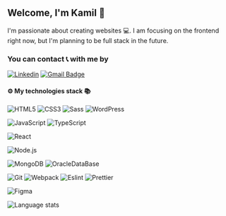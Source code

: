 ## Welcome, I'm Kamil 👋

I'm passionate about creating websites 💻. I am focusing on the frontend right now, but I'm planning to be full stack in the future.

### You can contact 📞 with me by
[
![Linkedin](https://img.shields.io/badge/-LinkedIn-blue?style=flat-square&logo=Linkedin&logoColor=white&link=https://www.linkedin.com/in/kamil-nurkiewicz-7313b31b7/)](https://www.linkedin.com/in/kamil-nurkiewicz-7313b31b7/) [ ![Gmail Badge](https://img.shields.io/badge/-Gmail-c14438?style=flat-square&logo=Gmail&logoColor=white&link=mailto:nurkiewiczkamil@gmail.com)](mailto:nurkiewiczkamil@gmail.com)
#### ⚙️ My technologies stack 📚
![HTML5](https://img.shields.io/badge/-HTML5-E34F26?style=flat-square&logo=html5&logoColor=white) ![CSS3](https://img.shields.io/badge/-CSS3-1572B6?style=flat-square&logo=css3) ![Sass](https://img.shields.io/badge/-Sass-black?style=flat-square&logo=Sass&logoColor=pink) ![WordPress](https://img.shields.io/badge/-WordPress-black?style=flat-square&logo=wordpress&logoColor=white)

![JavaScript](https://img.shields.io/badge/-JavaScript-black?style=flat-square&logo=javascript) ![TypeScript](https://img.shields.io/badge/-TypeScript-007ACC?style=flat-square&logo=typescript)

![React](https://img.shields.io/badge/-React-black?style=flat-square&logo=react) 

![Node.js](https://img.shields.io/badge/-Node.js-green?style=flat-square&logo=node.js&logoColor=white)

![MongoDB](https://img.shields.io/badge/-MongoDB-white?style=flat-square&logo=MongoDB&logoColor=green) ![OracleDataBase](https://img.shields.io/badge/-Oracle_Database-ff0000?style=flat-square&logo=Oracle&logoColor=white)

![Git](https://img.shields.io/badge/-Git-black?style=flat-square&logo=git) ![Webpack](https://img.shields.io/badge/-Webpack-blue?style=flat-square&logo=Webpack&logoColor=white) ![Eslint](https://img.shields.io/badge/-Eslint-purple?style=flat-square&logo=Eslint&logoColor=white) ![Prettier](https://img.shields.io/badge/-Prettier-black?style=flat-square&logo=Prettier&logoColor=white)

![Figma](https://img.shields.io/badge/-Figma-gray?style=flat-square&logo=Figma)

![Language stats](https://github-readme-stats.vercel.app/api/top-langs/?username=kamilnurkiewicz&layout=compact)
